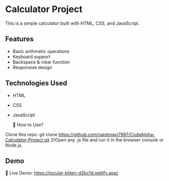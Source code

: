 
# Calculator Project  
This is a simple calculator built with HTML, CSS, and JavaScript.  

## Features
- Basic arithmetic operations
- Keyboard support
- Backspace & clear function
- Responsive design


## Technologies Used
- HTML
- CSS
- JavaScript

  📌 How to Use?

Clone this repo: git clone https://github.com/vaishnavi7997/CodeAlpha-Calculator-Project.git 
2)Open any .js file and run it in the browser console or Node.js.

## Demo  
🔗 Live Demo: https://jocular-kitten-d2bc1d.netlify.app/
